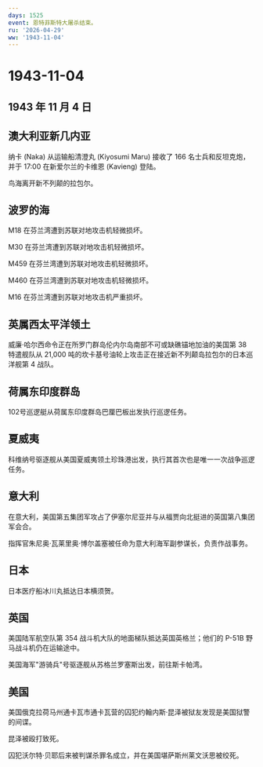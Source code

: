```yaml
---
days: 1525
event: 恩特菲斯特大屠杀结束。
ru: '2026-04-29'
ww: '1943-11-04'
---
```


# 1943-11-04

## 1943 年 11 月 4 日

## 澳大利亚新几内亚

纳卡 (Naka) 从运输船清澄丸 (Kiyosumi Maru) 接收了 166
名士兵和反坦克炮，并于 17:00 在新爱尔兰的卡维恩 (Kavieng) 登陆。

鸟海离开新不列颠的拉包尔。

## 波罗的海

M18 在芬兰湾遭到苏联对地攻击机轻微损坏。

M30 在芬兰湾遭到苏联对地攻击机轻微损坏。

M459 在芬兰湾遭到苏联对地攻击机轻微损坏。

M460 在芬兰湾遭到苏联对地攻击机轻微损坏。

M16 在芬兰湾遭到苏联对地攻击机严重损坏。

## 英属西太平洋领土

威廉·哈尔西命令正在所罗门群岛伦内尔岛南部不可或缺礁锚地加油的美国第 38
特遣舰队从 21,000
吨的坎卡基号油轮上攻击正在接近新不列颠岛拉包尔的日本巡洋舰第 4 战队。

## 荷属东印度群岛

102号巡逻艇从荷属东印度群岛巴厘巴板出发执行巡逻任务。

## 夏威夷

科维纳号驱逐舰从美国夏威夷领土珍珠港出发，执行其首次也是唯一一次战争巡逻任务。

## 意大利

在意大利，美国第五集团军攻占了伊塞尔尼亚并与从福贾向北挺进的英国第八集团军会合。

指挥官朱尼奥·瓦莱里奥·博尔盖塞被任命为意大利海军副参谋长，负责作战事务。

## 日本

日本医疗船冰川丸抵达日本横须贺。

## 英国

美国陆军航空队第 354 战斗机大队的地面梯队抵达英国英格兰；他们的 P-51B
野马战斗机仍在运输途中。

美国海军"游骑兵"号驱逐舰从苏格兰罗塞斯出发，前往斯卡帕湾。

## 美国

美国俄克拉荷马州通卡瓦市通卡瓦营的囚犯约翰内斯·昆泽被狱友发现是美国狱警的间谍。

昆泽被殴打致死。

囚犯沃尔特·贝耶后来被判谋杀罪名成立，并在美国堪萨斯州莱文沃思被绞死。